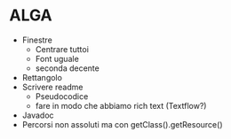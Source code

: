 # ALGA



- Finestre
  - Centrare tuttoi
  - Font uguale
  - seconda decente
- Rettangolo
- Scrivere readme
  - Pseudocodice
  - fare in modo che abbiamo rich text (Textflow?)
- Javadoc
- Percorsi non assoluti ma con getClass().getResource()
